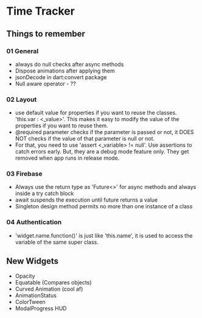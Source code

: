 # Time Tracker

## Things to remember

### 01 General
- always do null checks after async methods
- Dispose animations after applying them
- jsonDecode in dart:convert package
- Null aware operator - ??

### 02 Layout
- use default value for properties if you want to reuse the classes. 'this.var : <_value>'. This makes it easy to modify the value of the properties if you want to reuse them.
- @required parameter checks if the parameter is passed or not, it DOES NOT checks if the value of that parameter is null or not. 
- For that, you need to use 'assert <_variable> != null'. Use assertions to catch errors early. But, they are a debug mode feature only. They get removed when app runs in release mode.

### 03 Firebase
- Always use the return type as 'Future<>' for async methods and always inside a try catch block
- await suspends the execution until future returns a value
- Singleton design method permits no more than one instance of a class 

### 04 Authentication
- 'widget.name.function()' is just like 'this.name', it is used to access the variable of the same super class.

## New Widgets
- Opacity
- Equatable (Compares objects)
- Curved Animation (cool af)
- AnimationStatus
- ColorTween
- ModalProgress HUD

